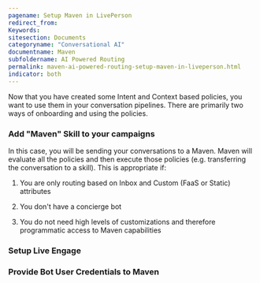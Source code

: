 ```yaml
---
pagename: Setup Maven in LivePerson
redirect_from:
Keywords:
sitesection: Documents
categoryname: "Conversational AI"
documentname: Maven
subfoldername: AI Powered Routing
permalink: maven-ai-powered-routing-setup-maven-in-liveperson.html
indicator: both
---
```


Now that you have created some Intent and Context based policies, you want to use them in your conversation pipelines. There are primarily two ways of onboarding and using the policies. 

### Add "Maven" Skill to your campaigns

In this case, you will be sending your conversations to a Maven. Maven will evaluate all the policies and then execute those policies (e.g. transferring the conversation to a skill). This is appropriate if:

1. You are only routing based on Inbox and Custom (FaaS or Static) attributes

2. You don't have a concierge bot

3. You do not need high levels of customizations and therefore programmatic access to Maven capabilities

### Setup Live Engage

### Provide Bot User Credentials to Maven 


